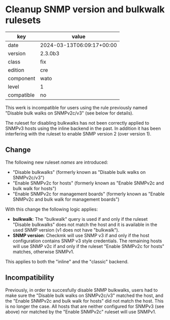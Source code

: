 [//]: # (werk v2)
# Cleanup SNMP version and bulkwalk rulesets

key        | value
---------- | ---
date       | 2024-03-13T06:09:17+00:00
version    | 2.3.0b3
class      | fix
edition    | cre
component  | wato
level      | 1
compatible | no

This werk is incompatible for users using the rule previously named "Disable bulk walks on SNMPv2c/v3" (see below for details).

The ruleset for disabling bulkwalks has not been correctly applied to SNMPv3 hosts using the inline backend in the past.
In addition it has been interfering with the ruleset to enable SNMP version 2 (over version 1).

## Change

The following new ruleset _names_ are introduced:

 * "Disable bulkwalks" (formerly known as "Disable bulk walks on SNMPv2c/v3")
 * "Enable SNMPv2c for hosts" (formerly known as "Enable SNMPv2c and bulk walk for hosts")
 * "Enable SNMPv2c for management boards" (formerly known as "Enable SNMPv2c and bulk walk for management boards")

With this change the following logic applies:

 * **bulkwalk**: 
   The "bulkwalk" query is used if and only if the ruleset "Disable bulkwalks" does not match the host and it is available in the used SNMP version (v1 does not have "bulkwalk").
 * **SNMP version**:
   Checkmk will use SNMP v3 if and only if the host configuration contains SNMP v3 style credentials.
   The remaining hosts will use SNMP v2c if and only if the ruleset "Enable SNMPv2c for hosts" matches, otherwise SNMPv1.

This applies to both the "inline" and the "classic" backend.

## Incompatibility

Previously, in order to succesfully disable SNMP bulkwalks, users had to make sure the "Disable bulk walks on SNMPv2c/v3" matched the host, and the "Enable SNMPv2c and bulk walk for hosts" did not match the host.
This is no longer the case.
All hosts that are neither configured for SNMPv3 (see above) nor matched by the "Enable SNMPv2c" ruleset will use SNMPv1.
